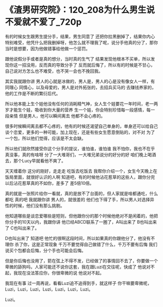 # 《渣男研究院》：120_208为什么男生说不爱就不爱了_720p

有的时候女生跟男生提分手，结果，男生同意了 还把你拉黑删掉了，结果你内心特别难受，他凭什么把我删掉呀，他怎么就不理我了呢，说分手他真的分了，那你当时是想要，因为他做错事给他做一个惩罚。

跟他说假分手或者是真的想分，当时真的生气了 结果发现他根本不买单，所以发现你这一招没用，反而真的导致分手了 反而就后悔了，所以有的时候是不甘心，自己说对方怎么也不难受，也不哭一会也不挽回我。

其实我就跟你讲 男人的心就是冰做的，男人是，男人的心是没有像女人一样，有同理心 同情心，以及母爱的，男人是对外拓张的，去招兵买马的 去赚钱养家的，他的工作是不断的繁衍后代。

所以他本能上生个娃他没有任何的消耗精气神，女人生个娃要花一年时间，老一两岁才能生个娃，吸收到你大量的营养 生一个娃，你会特别珍惜每一段感情，每一段亲情 但是男人，他可以瞬间离去 他都不会心疼的。

很多时候瞬间离去都不心疼的，他有的时候还渴望自己单身的，单身还可以给自己谈个恋爱，更多的一种可能，加上现在，还是有些女生愿意倒贴的，对不对 为了一个包，所以他们觉得，应该是不太会缺。

所以他们就欣然接受你这个分手的提议，谁怕谁，谁怕谁 我不怕你，我也不在乎 真没事，真的有啥呀 分了一大堆哥们，一大堆兄弟说分的好分的好 咱们晚上喝酒去，那个Lucy早就看他不爽了。

天天缠着你 这分的刚好，走走走 吃饭去吃饭去 我帮你介绍一个，女生今天晚上在饭局里面，就很好认识的人啊 知道吧，有的时候他沾花惹草的这些人，跟你分完以后沾花惹草真的不如你，差多了 差5倍10倍。

真的就是一张照片给你一看就，真的是放不了台面的，但人家就是啥都通吃，什么都吃 真的吧 我就跟你讲 男人的，就很差的 他们也下得了手，所以男人对选择异性的时候，他们没有那么挑剔。

他知道哪些是谈恋爱哪些是短则，但他跟你分的那个时候他绝对不是闲着的，他把你分手的10天以内，我跟你讲 他已经ABCD联系了一圈了，A叫出来了 B也叫出来了 C也叫出来了。

D也叫出来了 知道吧 他忙的很啊这段时间，所以如果真的你跟他分了，他没有不理你 杀了你，这是正常现象 千万不要觉得自己做错了什么，千万不要有后悔 我们说买个包都会后悔，分个手也可能会后悔。

但是你后悔也没用了，箭在弦上不得不发，已经做了的事情回不去了，你要做一个卑微的舔狗吗，人家可能还不说你这套，我在跟Luzi在交往呢，快成了 他说对不起，我现在没法答应你，你很卑微的说 他说对不起。

我现在有事 过一周再说，看看Luzi追不追得到手，就这样子 你干嘛要卑微呢，Luzi，Luzi，Luzi，Luzi，Luzi，Luzi，Luzi。

Luzi。